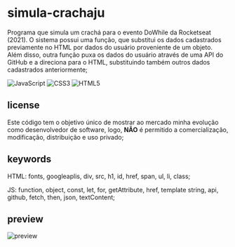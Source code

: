 # simula-crachaju

Programa que simula um crachá para o evento DoWhile da Rocketseat (2021). O sistema possui uma função, que substitui os dados cadastrados previamente no HTML por dados do usuário proveniente de um objeto. Além disso, outra função puxa os dados do usuário através de uma API do GitHub e a direciona para o HTML, substituindo também outros dados cadastrados anteriormente;

![JavaScript](https://img.shields.io/badge/javascript-%23323330.svg?style=for-the-badge&logo=javascript&logoColor=%23F7DF1E) ![CSS3](https://img.shields.io/badge/css3-%231572B6.svg?style=for-the-badge&logo=css3&logoColor=white) ![HTML5](https://img.shields.io/badge/html5-%23E34F26.svg?style=for-the-badge&logo=html5&logoColor=white)

## license

Este código tem o objetivo único de mostrar ao mercado minha evolução como desenvolvedor de software, logo, <b>NÃO</b> é permitido a comercialização, modificação, distribuição e uso privado;

## keywords

HTML: fonts, googleaplis, div, src, h1, id, href, span, ul, li, class; 

JS: function, object, const, let, for, getAttribute, href, template string, api, github, fetch, then, json, textContent;

## preview

![preview](https://github.com/scaramuzza/nlwHeat-2021-Rocketseat/blob/main/simula-cracha.png)
